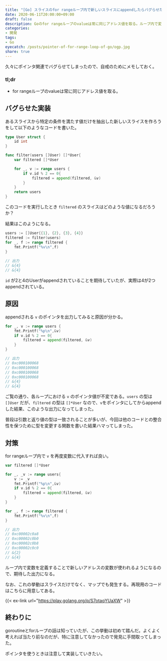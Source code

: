 ```yaml
---
title: "[Go] スライスのfor rangeループ内で新しいスライスにappendしたらバグらせた"
date: 2020-06-11T20:00:00+09:00
draft: false
description: Goのfor rangeループのvalueは常に同じアドレス値を取る。ループ内で変数を定義することで新しいアドレスの変数が使われるようになるので、期待した出力になる。なお、これの挙動はスライスだけでなく、マップでも発生する。
categories:
- 開発
tags:
- Go
eyecatch: /posts/pointer-of-for-range-loop-of-go/ogp.jpg
share: true
---
```

  
久々にポインタ関連でバグらせてしまったので、自戒のためにメモしておく。

### tl;dr

- for rangeループのvalueは常に同じアドレス値を取る。

<!--more-->

## バグらせた実装

あるスライスから特定の条件を満たす値だけを抽出した新しいスライスを作ろうをして以下のようなコードを書いた。

```go
type User struct {
	id int
}

func filter(users []User) []*User{
	var filtered []*User

	for _, v := range users {
		if v.id % 2 == 0{
			filtered = append(filtered, &v)
		}
    }
    return users
}
```

このコードを実行したとき `filtered` のスライスはどのような値になるだろうか？

結果はこのようになる。

```go
users := []User{{1}, {2}, {3}, {4}}
filtered := filter(users)
for _, f := range filtered {
    fmt.Printf("%v\n",f)
}
    
// 出力
// &{4}
// &{4}
```

`id` が2と4のUserがappendされていることを期待していたが、実際は4が2つappendされている。

## 原因

appendされる `v` のポインタを出力してみると原因が分かる。

```go
for _, v := range users {
    fmt.Printf("%p\n",&v)
    if v.id % 2 == 0{
        filtered = append(filtered, &v)
    }
}

// 出力
// 0xc000100068
// 0xc000100068
// 0xc000100068
// 0xc000100068
// &{4}
// &{4}
```

ご覧の通り、各ループにおける `v` のポインタ値が不変である。`users` の型は `[]User` だが、`filtered` の型は `[]*User` なので、`v`をポインタにしてからappendした結果、このような出力になってしまった。

普段は引数と返り値の型は一致されることが多いが、今回は他のコードとの整合性を保つために型を変更する関数を書いた結果ハマってしまった。

## 対策

for rangeループ内で `v` を再度変数に代入すれば良い。

```go
var filtered []*User

for _, _v := range users{
    v := _v
    fmt.Printf("%p\n",&v)
    if v.id % 2 == 0{
        filtered = append(filtered, &v)
    }
}

for _, f := range filtered {
    fmt.Printf("%v\n",f)
}

// 出力
// 0xc00002c0a8
// 0xc00002c0b0
// 0xc00002c0b8
// 0xc00002c0c0
// &{2}
// &{4}
```

ループ内で変数を定義することで新しいアドレスの変数が使われるようになるので、期待した出力になる。

なお、これの挙動はスライスだけでなく、マップでも発生する。再現用のコードはこちらに用意してある。

{{< ex-link url="https://play.golang.org/p/S7otaqYUaXW" >}}

## 終わりに

goroutineとforループの話は知っていたが、この挙動は初めて踏んだ。よくよく考えれば当たり前なのだが、特に注意してなかったので発見に手間取ってしまった。

ポインタを使うときは注意して実装していきたい。
